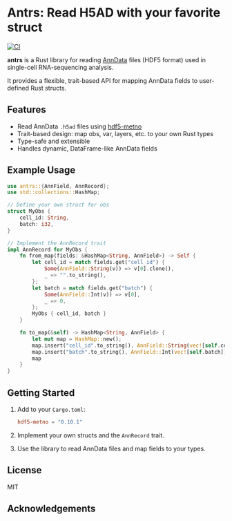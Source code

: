 
# Antrs: Read H5AD with your favorite struct

[![CI](https://github.com/ban-m/antrs/actions/workflows/ci.yml/badge.svg)](https://github.com/ban-m/antrs/actions/workflows/ci.yml)

**antrs** is a Rust library for reading [AnnData](https://anndata.readthedocs.io/en/latest/) files (HDF5 format) used in single-cell RNA-sequencing analysis.

It provides a flexible, trait-based API for mapping AnnData fields to user-defined Rust structs.

## Features

- Read AnnData `.h5ad` files using [hdf5-metno](https://crates.io/crates/hdf5-metno)
- Trait-based design: map obs, var, layers, etc. to your own Rust types
- Type-safe and extensible
- Handles dynamic, DataFrame-like AnnData fields

## Example Usage

```rust
use antrs::{AnnField, AnnRecord};
use std::collections::HashMap;

// Define your own struct for obs
struct MyObs {
    cell_id: String,
    batch: i32,
}

// Implement the AnnRecord trait
impl AnnRecord for MyObs {
    fn from_map(fields: &HashMap<String, AnnField>) -> Self {
        let cell_id = match fields.get("cell_id") {
            Some(AnnField::String(v)) => v[0].clone(),
            _ => "".to_string(),
        };
        let batch = match fields.get("batch") {
            Some(AnnField::Int(v)) => v[0],
            _ => 0,
        };
        MyObs { cell_id, batch }
    }

    fn to_map(&self) -> HashMap<String, AnnField> {
        let mut map = HashMap::new();
        map.insert("cell_id".to_string(), AnnField::String(vec![self.cell_id.clone()]));
        map.insert("batch".to_string(), AnnField::Int(vec![self.batch]));
        map
    }
}
```

## Getting Started

1. Add to your `Cargo.toml`:
    ```toml
    hdf5-metno = "0.10.1"
    ```

2. Implement your own structs and the `AnnRecord` trait.

3. Use the library to read AnnData files and map fields to your types.

## License

MIT

## Acknowledgements
